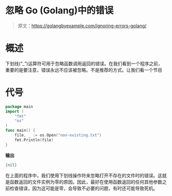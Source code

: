 # 忽略 Go (Golang)中的错误

> 原文：<https://golangbyexample.com/ignoring-errors-golang/>

# **概述**

下划线(“_”)运算符可用于忽略函数调用返回的错误。在我们看到一个程序之前，重要的是要注意，错误永远不应该被忽略。不是推荐的方式。让我们看一个节目

# **代号**

```go
package main
import (
    "fmt"
    "os"
)
func main() {
    file, _ := os.Open("non-existing.txt")
    fmt.Println(file)
}
```

**输出**

```go
{nil}
```

在上面的程序中，我们使用下划线操作符来忽略打开不存在的文件时的错误。这就是函数返回的文件实例为零的原因。因此，最好在使用函数返回的任何其他参数之前检查错误，因为这可能是零，会导致不必要的问题，有时还可能导致死机。